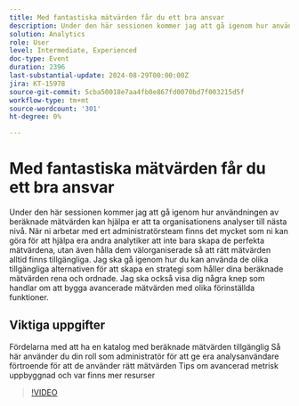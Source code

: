 ```yaml
---
title: Med fantastiska mätvärden får du ett bra ansvar
description: Under den här sessionen kommer jag att gå igenom hur användningen av beräknade mätvärden kan hjälpa er att ta organisationens analyser till nästa nivå. När ni arbetar med ert administratörsteam finns det mycket som ni kan göra för att hjälpa era andra analytiker att inte bara skapa de perfekta mätvärdena, utan även hålla dem välorganiserade så att rätt mätvärden alltid finns tillgängliga. Jag ska gå igenom hur du kan använda de olika tillgängliga alternativen för att skapa en strategi som håller dina beräknade mätvärden rena och ordnade. Jag ska också visa dig några knep som handlar om att bygga avancerade mätvärden med olika förinställda funktioner. Fördelarna med att ha en katalog med beräknade mätvärden tillgängligHur du kan använda din roll som administratör för att ge analysens användare förtroende för att de använder rätt metriska tips för avancerad metrisk uppbyggnad och var du kan hitta fler resurser
solution: Analytics
role: User
level: Intermediate, Experienced
doc-type: Event
duration: 2396
last-substantial-update: 2024-08-29T00:00:00Z
jira: KT-15978
source-git-commit: 5cba50018e7aa4fb0e867fd0070bd7f003215d5f
workflow-type: tm+mt
source-wordcount: '301'
ht-degree: 0%

---
```



# Med fantastiska mätvärden får du ett bra ansvar

Under den här sessionen kommer jag att gå igenom hur användningen av beräknade mätvärden kan hjälpa er att ta organisationens analyser till nästa nivå. När ni arbetar med ert administratörsteam finns det mycket som ni kan göra för att hjälpa era andra analytiker att inte bara skapa de perfekta mätvärdena, utan även hålla dem välorganiserade så att rätt mätvärden alltid finns tillgängliga. Jag ska gå igenom hur du kan använda de olika tillgängliga alternativen för att skapa en strategi som håller dina beräknade mätvärden rena och ordnade. Jag ska också visa dig några knep som handlar om att bygga avancerade mätvärden med olika förinställda funktioner.

## Viktiga uppgifter

Fördelarna med att ha en katalog med beräknade mätvärden tillgänglig
Så här använder du din roll som administratör för att ge era analysanvändare förtroende för att de använder rätt mätvärden
Tips om avancerad metrisk uppbyggnad och var finns mer resurser

>[!VIDEO](https://video.tv.adobe.com/v/3432750/?learn=on)
